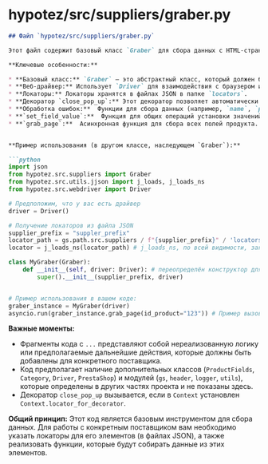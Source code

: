 # hypotez/src/suppliers/graber.py

```markdown
## Файл `hypotez/src/suppliers/graber.py`

Этот файл содержит базовый класс `Graber` для сбора данных с HTML-страниц поставщиков.  Он использует веб-драйвер (класс `Driver`) для извлечения целевых полей страницы (например, название, описание, артикул, цена).  Локаторы для этих полей хранятся в файлах JSON в директории `locators` каждого поставщика.

**Ключевые особенности:**

* **Базовый класс:** `Graber` – это абстрактный класс, который должен быть расширен для каждого конкретного поставщика.
* **Веб-драйвер:** Использует `Driver` для взаимодействия с браузером и поиска элементов на странице.
* **Локаторы:** Локаторы хранятся в файлах JSON в папке `locators`.
* **Декоратор `close_pop_up`:** Этот декоратор позволяет автоматически закрывать всплывающие окна, которые могут появиться на странице перед извлечением данных.
* **Обработка ошибок:**  Функции для сбора данных (например, `name`, `price`) содержат обработку исключений (`try...except`) для ловли ошибок при выполнении локаторов и логирования ошибок.
* **`set_field_value`:**  Функция для общих операций установки значений полей с опцией передачи значения по умолчанию и обработкой ошибок.
* **`grab_page`:**  Асинхронная функция для сбора всех полей продукта.  Вызывает другие асинхронные функции (`id_product`, `name`, `price`, и др.) для извлечения конкретных данных.


**Пример использования (в другом классе, наследующем `Graber`):**

```python
import json
from hypotez.src.suppliers import Graber
from hypotez.src.utils.jjson import j_loads, j_loads_ns
from hypotez.src.webdriver import Driver

# Предположим, что у вас есть драйвер
driver = Driver()

# Получение локаторов из файла JSON
supplier_prefix = "suppler_prefix"
locator_path = gs.path.src.suppliers / f"{supplier_prefix}" / 'locators' / 'product.json'
locator = j_loads_ns(locator_path) # j_loads_ns, по всей видимости, загружает локаторы в SimpleNamespace

class MyGraber(Graber):
    def __init__(self, driver: Driver): # переопределён конструктор для работы с драйвером
        super().__init__(supplier_prefix, driver)


# Пример использования в вашем коде:
graber_instance = MyGraber(driver)
asyncio.run(graber_instance.grab_page(id_product="123")) # Пример вызова grab_page с аргументом id_product
```


**Важные моменты:**

* Фрагменты кода с `...` представляют собой нереализованную логику или предполагаемые дальнейшие действия, которые должны быть добавлены для конкретного поставщика.
* Код предполагает наличие дополнительных классов (`ProductFields`, `Category`, `Driver`, `PrestaShop`) и модулей (`gs`, `header`, `logger`, `utils`), которые определены в других частях проекта и не показаны здесь.
* Декоратор `close_pop_up` вызывается, если в `Context` установлен `Context.locator_for_decorator`.


**Общий принцип:**  Этот код является базовым инструментом для сбора данных.  Для работы с конкретным поставщиком вам необходимо указать локаторы для его элементов (в файлах JSON), а также реализовать функции, которые будут собирать данные из этих элементов.
```
```